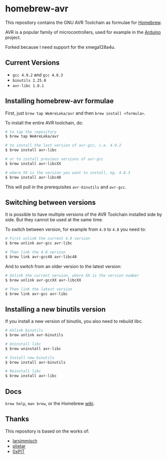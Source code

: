 homebrew-avr
============

This repository contains the GNU AVR Toolchain as formulae for
[Homebrew][].

AVR is a popular family of microcontrollers, used for example in the
[Arduino][] project.

Forked because I need support for the xmega128a4u.

Current Versions
----------------

- `gcc 4.9.2` and `gcc 4.8.3`
- `binutils 2.25.0`
- `avr-libc 1.8.1`

Installing homebrew-avr formulae
--------------------------------

First, just `brew tap WeAreLeka/avr` and then `brew install <formula>`.

To install the entire AVR toolchain, do:

```Bash
# to tap the repository
$ brew tap WeAreLeka/avr

# to install the last version of avr-gcc, i.e. 4.9.2
$ brew install avr-libc

# or to install previous versions of avr-gcc
$ brew install avr-libcXX

# where XX is the version you want to install, eg. 4.8.3
$ brew install avr-libc48
```

This will pull in the prerequisites `avr-binutils` and `avr-gcc`.

Switching between versions
--------------------------

It is possible to have multiple versions of the AVR Toolchain installed side by side. But they cannot be used at the same time.

To switch between version, for example from `4.9` to `4.8` you need to:

```Bash
# First unlink the current 4.9 version
$ brew unlink avr-gcc avr-libc

# Then link the 4.8 version
$ brew link avr-gcc48 avr-libc48
```

And to switch from an older version to the latest version:

```Bash
# Unlink the current version, where XX is the version number
$ brew unlink avr-gccXX avr-libcXX

# Then link the latest version
$ brew link avr-gcc avr-libc
```

Installing a new binutils version
---------------------------------

If you install a new version of binutils, you also need to rebuild libc.

```Bash
# Unlink binutils
$ brew unlink avr-binutils

# Uninstall libc
$ brew uninstall avr-libc

# Install new binutils
$ brew install avr-binutils

# Reinstall libc
$ brew install avr-libc
```

Docs
----

`brew help`, `man brew`, or the Homebrew [wiki][].

Thanks
------

This repository is based on the works of:

- [larsimmisch](https://github.com/larsimmisch/homebrew-avr)
- [plietar](https://github.com/plietar/homebrew-avr/)
- [0xPIT](https://github.com/0xPIT/homebrew-avr)


[Homebrew]: https://github.com/mxcl/homebrew
[Arduino]: http://arduino.cc
[wiki]: http://wiki.github.com/mxcl/homebrew

